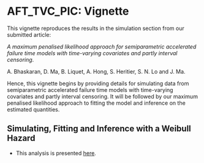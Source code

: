 # AFT_TVC_PIC: Vignette

This vignette reproduces the results in the simulation section from our submitted article:

*A maximum penalised likelihood approach for semiparametric accelerated failure time models with time-varying covariates and partly interval censoring*. 

A. Bhaskaran, D. Ma, B. Liquet, A. Hong, S. Heritier, S. N. Lo and J. Ma.

Hence, this vignette begins by providing details for simulating data from semiparametric accelerated failure time models with time-varying covariates and partly interval censoring. It will be followed by our maximum penalised likelihood approach to fitting the model and inference on the estimated quantities.

## Simulating, Fitting and Inference with a Weibull Hazard

- This analysis is presented [here](/simulation_AFT_TVC_PIC.md).
